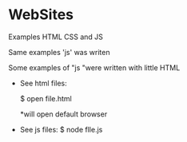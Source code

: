 WebSites
========
Examples HTML CSS and JS

Same examples 'js' was writen 

Some examples  of "js "were written with little HTML
 
 - See html files:

	$ open file.html

	*will open default browser
 
 - See js files: 
	$ node flle.js



